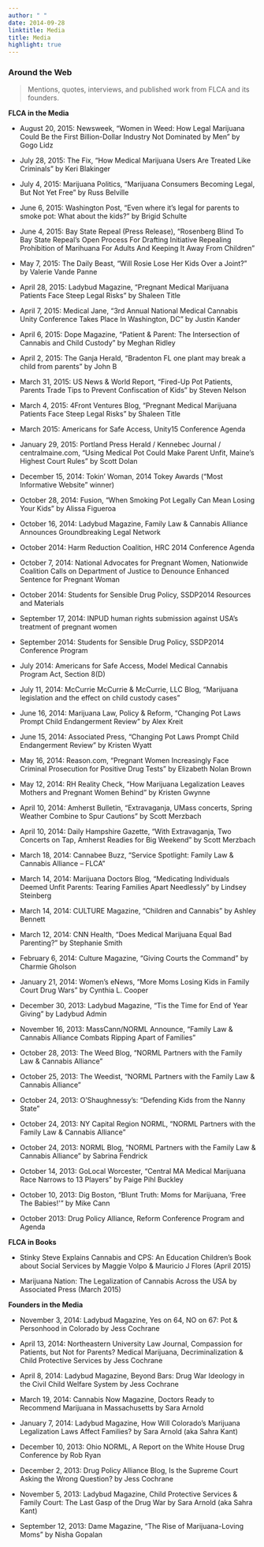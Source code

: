 ```yaml
---
author: " "
date: 2014-09-28
linktitle: Media
title: Media
highlight: true
---
```

### Around the Web

> Mentions, quotes, interviews, and published work from FLCA and its founders.

**FLCA in the Media**

- August 20, 2015: Newsweek, “Women in Weed: How Legal Marijuana Could Be the First Billion-Dollar Industry Not Dominated by Men” by Gogo Lidz

- July 28, 2015: The Fix, “How Medical Marijuana Users Are Treated Like Criminals” by Keri Blakinger

- July 4, 2015: Marijuana Politics, “Marijuana Consumers Becoming Legal, But Not Yet Free” by Russ Belville

- June 6, 2015: Washington Post, “Even where it’s legal for parents to smoke pot: What about the kids?” by Brigid Schulte

- June 4, 2015: Bay State Repeal (Press Release), “Rosenberg Blind To Bay State Repeal’s Open Process For Drafting Initiative Repealing Prohibition of Marihuana For Adults And Keeping It Away From Children”

- May 7, 2015: The Daily Beast, “Will Rosie Lose Her Kids Over a Joint?” by Valerie Vande Panne

- April 28, 2015: Ladybud Magazine, “Pregnant Medical Marijuana Patients Face Steep Legal Risks” by Shaleen Title

- April 7, 2015: Medical Jane, “3rd Annual National Medical Cannabis Unity Conference Takes Place In Washington, DC” by Justin Kander

- April 6, 2015: Dope Magazine, “Patient & Parent: The Intersection of Cannabis and Child Custody” by Meghan Ridley

- April 2, 2015: The Ganja Herald, “Bradenton FL one plant may break a child from parents” by John B

- March 31, 2015: US News & World Report, “Fired-Up Pot Patients, Parents Trade Tips to Prevent Confiscation of Kids” by Steven Nelson

- March 4, 2015: 4Front Ventures Blog, “Pregnant Medical Marijuana Patients Face Steep Legal Risks” by Shaleen Title

- March 2015: Americans for Safe Access, Unity15 Conference Agenda

- January 29, 2015: Portland Press Herald / Kennebec Journal / centralmaine.com, “Using Medical Pot Could Make Parent Unfit, Maine’s Highest Court Rules” by Scott Dolan

- December 15, 2014: Tokin’ Woman, 2014 Tokey Awards (“Most Informative Website” winner)

- October 28, 2014: Fusion, “When Smoking Pot Legally Can Mean Losing Your Kids” by Alissa Figueroa

- October 16, 2014: Ladybud Magazine, Family Law & Cannabis Alliance Announces Groundbreaking Legal Network

- October 2014: Harm Reduction Coalition, HRC 2014 Conference Agenda

- October 7, 2014: National Advocates for Pregnant Women, Nationwide Coalition Calls on Department of Justice to Denounce Enhanced Sentence for Pregnant Woman

- October 2014: Students for Sensible Drug Policy, SSDP2014 Resources and Materials

- September 17, 2014: INPUD human rights submission against USA’s treatment of pregnant women

- September 2014: Students for Sensible Drug Policy, SSDP2014 Conference Program

- July 2014: Americans for Safe Access, Model Medical Cannabis Program Act, Section 8(D)

- July 11, 2014: McCurrie McCurrie & McCurrie, LLC Blog, “Marijuana legislation and the effect on child custody cases”

- June 16, 2014: Marijuana Law, Policy & Reform, “Changing Pot Laws Prompt Child Endangerment Review” by Alex Kreit

- June 15, 2014: Associated Press, “Changing Pot Laws Prompt Child Endangerment Review” by Kristen Wyatt

- May 16, 2014: Reason.com, “Pregnant Women Increasingly Face Criminal Prosecution for Positive Drug Tests” by Elizabeth Nolan Brown

- May 12, 2014: RH Reality Check, “How Marijuana Legalization Leaves Mothers and Pregnant Women Behind” by Kristen Gwynne

- April 10, 2014: Amherst Bulletin,  “Extravaganja, UMass concerts, Spring Weather Combine to Spur Cautions” by Scott Merzbach

- April 10, 2014: Daily Hampshire Gazette, “With Extravaganja, Two Concerts on Tap, Amherst Readies for Big Weekend” by Scott Merzbach

- March 18, 2014: Cannabee Buzz, “Service Spotlight: Family Law & Cannabis Alliance – FLCA”

- March 14, 2014: Marijuana Doctors Blog, “Medicating Individuals Deemed Unfit Parents: Tearing Families Apart Needlessly” by Lindsey Steinberg

- March 14, 2014: CULTURE Magazine, “Children and Cannabis” by Ashley Bennett

- March 12, 2014: CNN Health, “Does Medical Marijuana Equal Bad Parenting?” by Stephanie Smith

- February 6, 2014: Culture Magazine, “Giving Courts the Command” by Charmie Gholson

- January 21, 2014: Women’s eNews, “More Moms Losing Kids in Family Court Drug Wars” by Cynthia L. Cooper

- December 30, 2013: Ladybud Magazine, “Tis the Time for End of Year Giving” by Ladybud Admin

- November 16, 2013: MassCann/NORML Announce, “Family Law & Cannabis Alliance Combats Ripping Apart of Families”

- October 28, 2013: The Weed Blog, “NORML Partners with the Family Law & Cannabis Alliance”

- October 25, 2013: The Weedist, “NORML Partners with the Family Law & Cannabis Alliance”

- October 24, 2013: O’Shaughnessy’s: “Defending Kids from the Nanny State”

- October 24, 2013: NY Capital Region NORML, “NORML Partners with the Family Law & Cannabis Alliance”

- October 24, 2013: NORML Blog, “NORML Partners with the Family Law & Cannabis Alliance” by Sabrina Fendrick

- October 14, 2013: GoLocal Worcester, “Central MA Medical Marijuana Race Narrows to 13 Players” by Paige Pihl Buckley

- October 10, 2013: Dig Boston, “Blunt Truth: Moms for Marijuana, ‘Free The Babies!'” by Mike Cann

- October 2013: Drug Policy Alliance, Reform Conference Program and Agenda

**FLCA in Books**

- Stinky Steve Explains Cannabis and CPS: An Education Children’s Book about Social Services by Maggie Volpo & Mauricio J Flores (April 2015)

- Marijuana Nation: The Legalization of Cannabis Across the USA by Associated Press (March 2015)

**Founders in the Media**

- November 3, 2014: Ladybud Magazine, Yes on 64, NO on 67: Pot & Personhood in Colorado by Jess Cochrane

- April 13, 2014: Northeastern University Law Journal, Compassion for Patients, but Not for Parents? Medical Marijuana, Decriminalization & Child Protective Services by Jess Cochrane

- April 8, 2014: Ladybud Magazine, Beyond Bars: Drug War Ideology in the Civil Child Welfare System by Jess Cochrane

- March 19, 2014: Cannabis Now Magazine, Doctors Ready to Recommend Marijuana in Massachusetts by Sara Arnold

- January 7, 2014: Ladybud Magazine, How Will Colorado’s Marijuana Legalization Laws Affect Families? by Sara Arnold (aka Sahra Kant)

- December 10, 2013: Ohio NORML, A Report on the White House Drug Conference by Rob Ryan

- December 2, 2013: Drug Policy Alliance Blog, Is the Supreme Court Asking the Wrong Question? by Jess Cochrane

- November 5, 2013: Ladybud Magazine, Child Protective Services & Family Court: The Last Gasp of the Drug War by Sara Arnold (aka Sahra Kant)

- September 12, 2013: Dame Magazine, “The Rise of Marijuana-Loving Moms” by Nisha Gopalan
